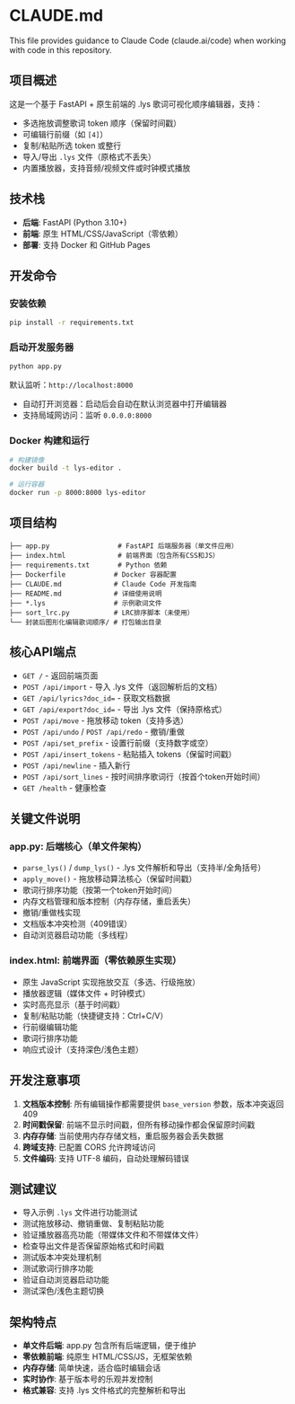 # CLAUDE.md

This file provides guidance to Claude Code (claude.ai/code) when working with code in this repository.

## 项目概述

这是一个基于 FastAPI + 原生前端的 .lys 歌词可视化顺序编辑器，支持：
- 多选拖放调整歌词 token 顺序（保留时间戳）
- 可编辑行前缀（如 `[4]`）
- 复制/粘贴所选 token 或整行
- 导入/导出 `.lys` 文件（原格式不丢失）
- 内置播放器，支持音频/视频文件或时钟模式播放

## 技术栈

- **后端**: FastAPI (Python 3.10+)
- **前端**: 原生 HTML/CSS/JavaScript（零依赖）
- **部署**: 支持 Docker 和 GitHub Pages

## 开发命令

### 安装依赖
```bash
pip install -r requirements.txt
```

### 启动开发服务器
```bash
python app.py
```
默认监听：`http://localhost:8000`
- 自动打开浏览器：启动后会自动在默认浏览器中打开编辑器
- 支持局域网访问：监听 `0.0.0.0:8000`

### Docker 构建和运行
```bash
# 构建镜像
docker build -t lys-editor .

# 运行容器
docker run -p 8000:8000 lys-editor
```

## 项目结构

```
├── app.py                 # FastAPI 后端服务器（单文件应用）
├── index.html             # 前端界面（包含所有CSS和JS）
├── requirements.txt       # Python 依赖
├── Dockerfile            # Docker 容器配置
├── CLAUDE.md             # Claude Code 开发指南
├── README.md             # 详细使用说明
├── *.lys                 # 示例歌词文件
├── sort_lrc.py           # LRC排序脚本（未使用）
└── 封装后图形化编辑歌词顺序/ # 打包输出目录
```

## 核心API端点

- `GET /` - 返回前端页面
- `POST /api/import` - 导入 .lys 文件（返回解析后的文档）
- `GET /api/lyrics?doc_id=` - 获取文档数据
- `GET /api/export?doc_id=` - 导出 .lys 文件（保持原格式）
- `POST /api/move` - 拖放移动 token（支持多选）
- `POST /api/undo` / `POST /api/redo` - 撤销/重做
- `POST /api/set_prefix` - 设置行前缀（支持数字或空）
- `POST /api/insert_tokens` - 粘贴插入 tokens（保留时间戳）
- `POST /api/newline` - 插入新行
- `POST /api/sort_lines` - 按时间排序歌词行（按首个token开始时间）
- `GET /health` - 健康检查

## 关键文件说明

### app.py: 后端核心（单文件架构）
- `parse_lys()` / `dump_lys()` - .lys 文件解析和导出（支持半/全角括号）
- `apply_move()` - 拖放移动算法核心（保留时间戳）
- 歌词行排序功能（按第一个token开始时间）
- 内存文档管理和版本控制（内存存储，重启丢失）
- 撤销/重做栈实现
- 文档版本冲突检测（409错误）
- 自动浏览器启动功能（多线程）

### index.html: 前端界面（零依赖原生实现）
- 原生 JavaScript 实现拖放交互（多选、行级拖放）
- 播放器逻辑（媒体文件 + 时钟模式）
- 实时高亮显示（基于时间戳）
- 复制/粘贴功能（快捷键支持：Ctrl+C/V）
- 行前缀编辑功能
- 歌词行排序功能
- 响应式设计（支持深色/浅色主题）

## 开发注意事项

1. **文档版本控制**: 所有编辑操作都需要提供 `base_version` 参数，版本冲突返回 409
2. **时间戳保留**: 前端不显示时间戳，但所有移动操作都会保留原时间戳
3. **内存存储**: 当前使用内存存储文档，重启服务器会丢失数据
4. **跨域支持**: 已配置 CORS 允许跨域访问
5. **文件编码**: 支持 UTF-8 编码，自动处理解码错误

## 测试建议

- 导入示例 `.lys` 文件进行功能测试
- 测试拖放移动、撤销重做、复制粘贴功能
- 验证播放器高亮功能（带媒体文件和不带媒体文件）
- 检查导出文件是否保留原始格式和时间戳
- 测试版本冲突处理机制
- 测试歌词行排序功能
- 验证自动浏览器启动功能
- 测试深色/浅色主题切换

## 架构特点

- **单文件后端**: app.py 包含所有后端逻辑，便于维护
- **零依赖前端**: 纯原生 HTML/CSS/JS，无框架依赖
- **内存存储**: 简单快速，适合临时编辑会话
- **实时协作**: 基于版本号的乐观并发控制
- **格式兼容**: 支持 .lys 文件格式的完整解析和导出